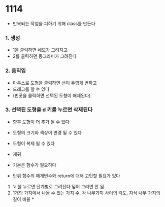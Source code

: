# 1114 

* 반복되는 작업을 피하기 위해 class를 만든다

### 1. 생성
* 1을 클릭하면 네모가 그려지고
* 2를 클릭하면 동그라미가 그려진다

### 2. 움직임
* 마우스로 도형을 클릭하면 선이 두껍게 변하고
* 드래그를 할 수 있다
* (빈곳을 클릭하면 선택된 도형이 해제된다)

### 3. 선택된 도형을 d 키를 누르면 삭제된다
* 향후 도형이 더 추가 될 수 있다
* 도형의 크기와 색상이 변경 될 수 있다
* 도형이 복제 될 수 있다


* 재귀
* 기본은 함수가 필요하다
* 단위 함수의 매개변수와 return에 대해 고민할 필요가 있다


1. ‘a’를 누르면 단계별로 그려진다
덮어 그리면 안 됨
2. 1개의 가지에서 나올 수 있는 가지 수, 각 나무가지 사이의 각도, 자식 나무 가지의 길이 비율 * 
